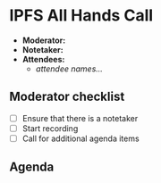 # IPFS All Hands Call <enter date here>

- **Moderator:**
- **Notetaker:**
- **Attendees:**
  - _attendee names..._

## Moderator checklist

- [ ] Ensure that there is a notetaker
- [ ] Start recording
- [ ] Call for additional agenda items

## Agenda

<!-- Add topics and/or below this line. Use this format:

- <Topic> (<your_name>, <estimated length in mins>)

example:
- A new release of js-ipfs is coming! (@diasdavid, 2 mins)
- Demo: PeerPad (@pgte, 4 mins)

-->


<!-- After each call, it is the responsibility of the notetaker to save the last version of the notes in a file in ipfs/pm/meeting-notes, by opening a branch and submitting a PR. -->
